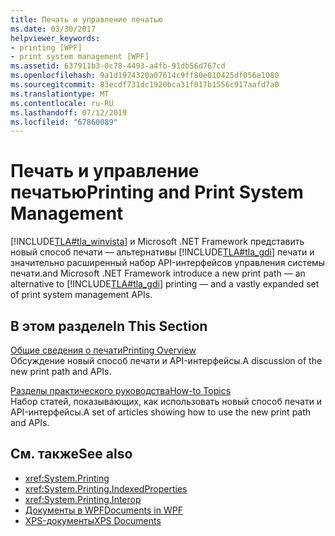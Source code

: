 ```yaml
---
title: Печать и управление печатью
ms.date: 03/30/2017
helpviewer_keywords:
- printing [WPF]
- print system management [WPF]
ms.assetid: 637911b3-0c78-4493-a4fb-91db56d767cd
ms.openlocfilehash: 9a1d1974320a07614c9ff80e010425df056e1080
ms.sourcegitcommit: 83ecdf731dc1920bca31f017b1556c917aafd7a0
ms.translationtype: MT
ms.contentlocale: ru-RU
ms.lasthandoff: 07/12/2019
ms.locfileid: "67860089"
---
```

# <a name="printing-and-print-system-management"></a><span data-ttu-id="5d616-102">Печать и управление печатью</span><span class="sxs-lookup"><span data-stu-id="5d616-102">Printing and Print System Management</span></span>
[!INCLUDE[TLA#tla_winvista](../../../../includes/tlasharptla-winvista-md.md)] <span data-ttu-id="5d616-103">и Microsoft .NET Framework представить новый способ печати — альтернативы [!INCLUDE[TLA#tla_gdi](../../../../includes/tlasharptla-gdi-md.md)] печати и значительно расширенный набор API-интерфейсов управления системы печати.</span><span class="sxs-lookup"><span data-stu-id="5d616-103">and Microsoft .NET Framework introduce a new print path — an alternative to [!INCLUDE[TLA#tla_gdi](../../../../includes/tlasharptla-gdi-md.md)] printing — and a vastly expanded set of print system management APIs.</span></span>  
  
## <a name="in-this-section"></a><span data-ttu-id="5d616-104">В этом разделе</span><span class="sxs-lookup"><span data-stu-id="5d616-104">In This Section</span></span>  
 [<span data-ttu-id="5d616-105">Общие сведения о печати</span><span class="sxs-lookup"><span data-stu-id="5d616-105">Printing Overview</span></span>](printing-overview.md)  
 <span data-ttu-id="5d616-106">Обсуждение новый способ печати и API-интерфейсы.</span><span class="sxs-lookup"><span data-stu-id="5d616-106">A discussion of the new print path and APIs.</span></span>  
  
 [<span data-ttu-id="5d616-107">Разделы практического руководства</span><span class="sxs-lookup"><span data-stu-id="5d616-107">How-to Topics</span></span>](printing-how-to-topics.md)  
 <span data-ttu-id="5d616-108">Набор статей, показывающих, как использовать новый способ печати и API-интерфейсы.</span><span class="sxs-lookup"><span data-stu-id="5d616-108">A set of articles showing how to use the new print path and APIs.</span></span>  
  
## <a name="see-also"></a><span data-ttu-id="5d616-109">См. также</span><span class="sxs-lookup"><span data-stu-id="5d616-109">See also</span></span>

- <xref:System.Printing>
- <xref:System.Printing.IndexedProperties>
- <xref:System.Printing.Interop>
- [<span data-ttu-id="5d616-110">Документы в WPF</span><span class="sxs-lookup"><span data-stu-id="5d616-110">Documents in WPF</span></span>](documents-in-wpf.md)
- [<span data-ttu-id="5d616-111">XPS-документы</span><span class="sxs-lookup"><span data-stu-id="5d616-111">XPS Documents</span></span>](/windows/desktop/printdocs/documents)
